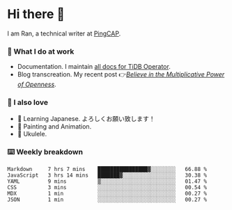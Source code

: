 # Hi there 👋

I am Ran, a technical writer at [PingCAP](https://pingcap.com/).

### 📝 What I do at work

- Documentation. I maintain [all docs for TiDB Operator](https://github.com/pingcap/docs-tidb-operator).
- Blog transcreation. My recent post 👉[*Believe in the Multiplicative Power of Openness*](https://pingcap.com/blog/believe-in-the-multiplicative-power-of-openness-open-source-community).

### 🤠 I also love

- 💬 Learning Japanese. よろしくお願い致します！ 
- 🎨 Painting and Animation. 
- 🎵 Ukulele.

### ⌨️ Weekly breakdown

<!--START_SECTION:waka-->

```text
Markdown     7 hrs 7 mins    ████████████████▓░░░░░░░░   66.88 %
JavaScript   3 hrs 14 mins   ███████▓░░░░░░░░░░░░░░░░░   30.38 %
YAML         9 mins          ▒░░░░░░░░░░░░░░░░░░░░░░░░   01.47 %
CSS          3 mins          ░░░░░░░░░░░░░░░░░░░░░░░░░   00.54 %
MDX          1 min           ░░░░░░░░░░░░░░░░░░░░░░░░░   00.27 %
JSON         1 min           ░░░░░░░░░░░░░░░░░░░░░░░░░   00.27 %
```

<!--END_SECTION:waka-->
